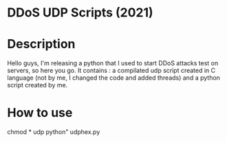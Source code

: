 # DDoS UDP Scripts (2021)

# Description 
Hello guys, I'm releasing a python that I used to start DDoS attacks test on servers, so here you go. It contains : a compilated udp script created in C language (not by me, I changed the code and added threads) and a python script created by me.

# How to use
chmod * udp
python" udphex.py
